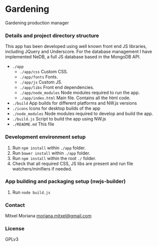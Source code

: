# Gardening

Gardening production manager

### Details and project directory structure

This app has been developed using well known front end JS libraries, including JQuery and Underscore. For the database management I have implemented NeDB, a full JS database based in the MongoDB API.

- `./app`
    - `./app/css` Custom CSS.
    - `./app/fonts` Fonts.
    - `./app/js` Custom JS.
    - `./app/libs` Front end dependencies.
    - `./app/node_modules` Node modules required to run the app.
    - `./app/index.html` Main file. Contains all the html code.
- `./build` App builds for different platforms and NW.js versions
- `./icons` Icons for desktop builds of the app
- `./node_modules` Node modules required to develop and build the app.
- `./build.js` Script to build the app using NW.js
- `./README.md` This file

### Development environment setup

1. Run `npm install` within `./app` folder.
2. Run `bower install` within `./app` folder.
3. Run `npm install` within the root `./` folder.
4. Check that all required CSS, JS libs are present and run file watchers/minifiers if needed.

### App building and packaging setup (nwjs-builder)

1. Run `node build.js`

### Contact

Mitxel Moriana [moriana.mitxel@gmail.com](moriana.mitxel@gmail.com)

### License

GPLv3
